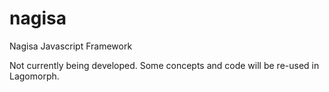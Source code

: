 # nagisa
Nagisa Javascript Framework

Not currently being developed. Some concepts and code will be re-used in Lagomorph.
